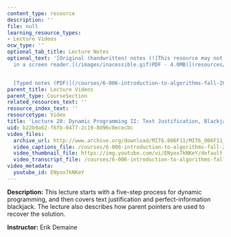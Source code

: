 ```yaml
---
content_type: resource
description: ''
file: null
learning_resource_types:
- Lecture Videos
ocw_type: ''
optional_tab_title: Lecture Notes
optional_text: '[Original (handwritten) notes (![This resource may not render correctly
  in a screen reader.](/images/inacessible.gif)PDF - 4.0MB)](resources/mit6_006f11_lec20_orig)


  [Typed notes (PDF)](/courses/6-006-introduction-to-algorithms-fall-2011/resources/mit6_006f11_lec20)'
parent_title: Lecture Videos
parent_type: CourseSection
related_resources_text: ''
resource_index_text: ''
resourcetype: Video
title: 'Lecture 20: Dynamic Programming II: Text Justification, Blackjack'
uid: b22b9a62-f6fb-0477-2c19-8d96c0ececbc
video_files:
  archive_url: http://www.archive.org/download/MIT6.006F11/MIT6_006F11_lec20_300k.mp4
  video_captions_file: /courses/6-006-introduction-to-algorithms-fall-2011/27390eb13a985d4cbc78448ec4e43c8a_ENyox7kNKeY.vtt
  video_thumbnail_file: https://img.youtube.com/vi/ENyox7kNKeY/default.jpg
  video_transcript_file: /courses/6-006-introduction-to-algorithms-fall-2011/a63a462733c5e3dd39f94de57d442b5c_ENyox7kNKeY.pdf
video_metadata:
  youtube_id: ENyox7kNKeY
---
```


**Description:** This lecture starts with a five-step process for dynamic programming, and then covers text justification and perfect-information blackjack. The lecture also describes how parent pointers are used to recover the solution.

**Instructor:** Erik Demaine